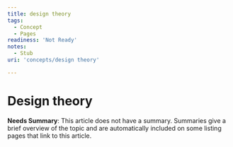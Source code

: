 ```yaml
---
title: design theory
tags:
  - Concept
  - Pages
readiness: 'Not Ready'
notes:
  - Stub
uri: 'concepts/design theory'

---
```

# Design theory

**Needs Summary**: This article does not have a summary. Summaries give a brief overview of the topic and are automatically included on some listing pages that link to this article.

